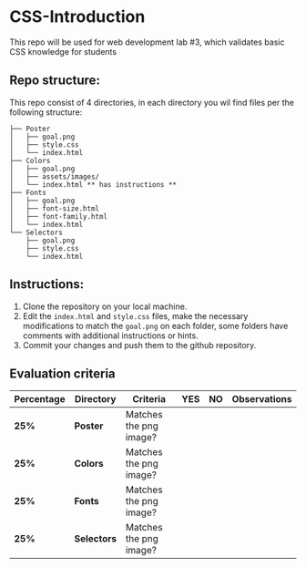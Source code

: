 # CSS-Introduction
This repo will be used for web development lab #3, which validates basic CSS knowledge for students

## Repo structure:

This repo consist of 4 directories, in each directory you wil find files per the following structure:<br />
```
├── Poster
│   ├── goal.png
│   ├── style.css
│   └── index.html
├── Colors
│   ├── goal.png
│   ├── assets/images/
│   └── index.html ** has instructions **
├── Fonts
│   ├── goal.png
│   ├── font-size.html
│   ├── font-family.html
│   └── index.html
└── Selectors
    ├── goal.png
    ├── style.css
    └── index.html
```
## Instructions:
1. Clone the repository on your local machine.
2. Edit the <code>index.html</code>  and <code>style.css</code>  files,  make the necessary modifications to match the <code>goal.png</code> on each folder, some folders have comments with additional instructions or hints.
3. Commit your changes and push them to the github repository.


## Evaluation criteria

|  **Percentage**       |**Directory**       | **Criteria**                                   | **YES**       | **NO**        | **Observations** |
|------------------------------------------|------------------------------------------|-----------------------------------------------|-------------------------------|--------------------------|--------------------------|
|  **25%**  |**Poster**  | Matches the png image?   |    |          |       |
| **25%**  |**Colors** | Matches the png image?               |        |   |    |
| **25%**  |**Fonts**      | Matches the png image?       |        | |  |
| **25%**  |**Selectors** | Matches the png image?         |    |    | |
